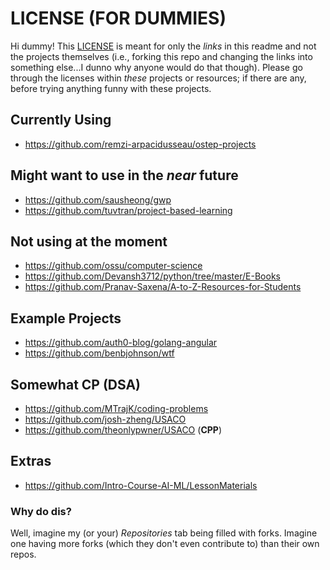 # LICENSE (FOR DUMMIES)
Hi dummy! This [LICENSE](https://github.com/r3a10god/Internet-Resources/blob/main/LICENSE) is meant for only the _links_ in this readme and not the projects themselves (i.e., forking this repo and changing the links into something else...I dunno why anyone would do that though). Please go through the licenses within _these_ projects or resources; if there are any, before trying anything funny with these projects.

## Currently Using
- https://github.com/remzi-arpacidusseau/ostep-projects

## Might want to use in the _near_ future
- https://github.com/sausheong/gwp
- https://github.com/tuvtran/project-based-learning

## Not using at the moment
- https://github.com/ossu/computer-science
- https://github.com/Devansh3712/python/tree/master/E-Books
- https://github.com/Pranav-Saxena/A-to-Z-Resources-for-Students

## Example Projects
- https://github.com/auth0-blog/golang-angular
- https://github.com/benbjohnson/wtf

## Somewhat CP (DSA)
- https://github.com/MTrajK/coding-problems
- https://github.com/josh-zheng/USACO
- https://github.com/theonlypwner/USACO (**CPP**)

## Extras
- https://github.com/Intro-Course-AI-ML/LessonMaterials


### Why do dis?
Well, imagine my (or your) _Repositories_ tab being filled with forks. Imagine one having more forks (which they don't even contribute to) than their own repos.
